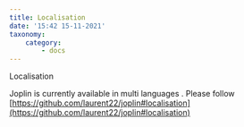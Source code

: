 ```yaml
---
title: Localisation
date: '15:42 15-11-2021'
taxonomy:
    category:
        - docs
---
```


 Localisation

Joplin is currently available in multi languages . Please follow [https://github.com/laurent22/joplin#localisation](https://github.com/laurent22/joplin#localisation)